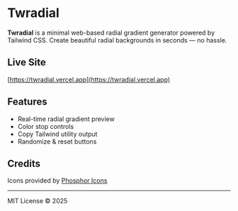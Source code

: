 # Twradial

**Twradial** is a minimal web-based radial gradient generator powered by Tailwind CSS. Create beautiful radial backgrounds in seconds — no hassle.

## Live Site
[https://twradial.vercel.app](https://twradial.vercel.app)

## Features
- Real-time radial gradient preview
- Color stop controls
- Copy Tailwind utility output
- Randomize & reset buttons

## Credits
Icons provided by [Phosphor Icons](https://phosphoricons.com)

---

MIT License © 2025